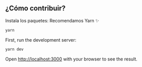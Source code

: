 

## ¿Cómo contribuir?

Instala los paquetes: Recomendamos Yarn ✨

```bash
yarn
```

First, run the development server:

```bash
yarn dev
```

Open [http://localhost:3000](http://localhost:3000) with your browser to see the result.


